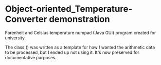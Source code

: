 # Object-oriented_Temperature-Converter demonstration
Farenheit and Celsius temperature numpad (Java GUI) program created for university.

The class (<interediate converter interface class>) was written as a template for how I wanted the arithmetic data to be processed, but I ended up not using it. It's now preserved for documentative purposes.

